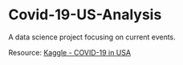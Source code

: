 # Covid-19-US-Analysis
A data science project focusing on current events.

Resource: [Kaggle - COVID-19 in USA](https://www.kaggle.com/sudalairajkumar/covid19-in-usa)
